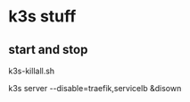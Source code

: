 # k3s stuff

## start and stop 

k3s-killall.sh 

k3s server --disable=traefik,servicelb &disown




